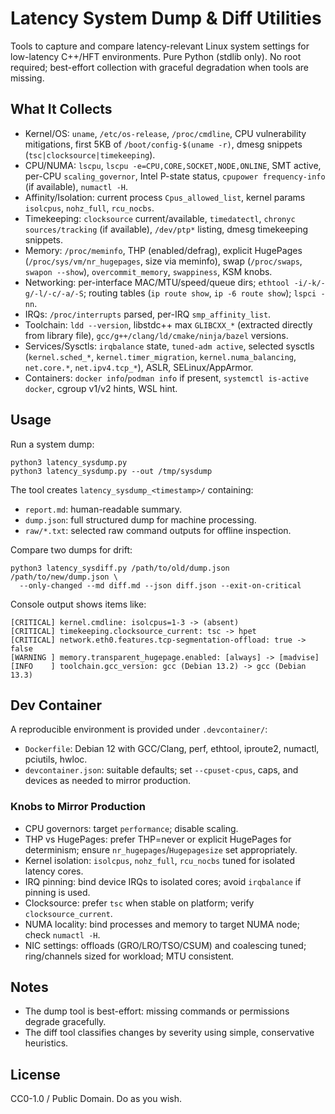 # Latency System Dump & Diff Utilities

Tools to capture and compare latency-relevant Linux system settings for low-latency C++/HFT environments. Pure Python (stdlib only). No root required; best-effort collection with graceful degradation when tools are missing.

## What It Collects
- Kernel/OS: `uname`, `/etc/os-release`, `/proc/cmdline`, CPU vulnerability mitigations, first 5KB of `/boot/config-$(uname -r)`, dmesg snippets (`tsc|clocksource|timekeeping`).
- CPU/NUMA: `lscpu`, `lscpu -e=CPU,CORE,SOCKET,NODE,ONLINE`, SMT active, per-CPU `scaling_governor`, Intel P-state status, `cpupower frequency-info` (if available), `numactl -H`.
- Affinity/Isolation: current process `Cpus_allowed_list`, kernel params `isolcpus`, `nohz_full`, `rcu_nocbs`.
- Timekeeping: `clocksource` current/available, `timedatectl`, `chronyc sources/tracking` (if available), `/dev/ptp*` listing, dmesg timekeeping snippets.
- Memory: `/proc/meminfo`, THP (enabled/defrag), explicit HugePages (`/proc/sys/vm/nr_hugepages`, size via meminfo), swap (`/proc/swaps`, `swapon --show`), `overcommit_memory`, `swappiness`, KSM knobs.
- Networking: per-interface MAC/MTU/speed/queue dirs; `ethtool -i/-k/-g/-l/-c/-a/-S`; routing tables (`ip route show`, `ip -6 route show`); `lspci -nn`.
- IRQs: `/proc/interrupts` parsed, per-IRQ `smp_affinity_list`.
- Toolchain: `ldd --version`, libstdc++ max `GLIBCXX_*` (extracted directly from library file), `gcc/g++/clang/ld/cmake/ninja/bazel` versions.
- Services/Sysctls: `irqbalance` state, `tuned-adm active`, selected sysctls (`kernel.sched_*`, `kernel.timer_migration`, `kernel.numa_balancing`, `net.core.*`, `net.ipv4.tcp_*`), ASLR, SELinux/AppArmor.
- Containers: `docker info`/`podman info` if present, `systemctl is-active docker`, cgroup v1/v2 hints, WSL hint.

## Usage
Run a system dump:

```
python3 latency_sysdump.py
python3 latency_sysdump.py --out /tmp/sysdump
```

The tool creates `latency_sysdump_<timestamp>/` containing:
- `report.md`: human-readable summary.
- `dump.json`: full structured dump for machine processing.
- `raw/*.txt`: selected raw command outputs for offline inspection.

Compare two dumps for drift:

```
python3 latency_sysdiff.py /path/to/old/dump.json /path/to/new/dump.json \
  --only-changed --md diff.md --json diff.json --exit-on-critical
```

Console output shows items like:
```
[CRITICAL] kernel.cmdline: isolcpus=1-3 -> (absent)
[CRITICAL] timekeeping.clocksource_current: tsc -> hpet
[CRITICAL] network.eth0.features.tcp-segmentation-offload: true -> false
[WARNING ] memory.transparent_hugepage.enabled: [always] -> [madvise]
[INFO    ] toolchain.gcc_version: gcc (Debian 13.2) -> gcc (Debian 13.3)
```

## Dev Container
A reproducible environment is provided under `.devcontainer/`:
- `Dockerfile`: Debian 12 with GCC/Clang, perf, ethtool, iproute2, numactl, pciutils, hwloc.
- `devcontainer.json`: suitable defaults; set `--cpuset-cpus`, caps, and devices as needed to mirror production.

### Knobs to Mirror Production
- CPU governors: target `performance`; disable scaling.
- THP vs HugePages: prefer THP=never or explicit HugePages for determinism; ensure `nr_hugepages`/`Hugepagesize` set appropriately.
- Kernel isolation: `isolcpus`, `nohz_full`, `rcu_nocbs` tuned for isolated latency cores.
- IRQ pinning: bind device IRQs to isolated cores; avoid `irqbalance` if pinning is used.
- Clocksource: prefer `tsc` when stable on platform; verify `clocksource_current`.
- NUMA locality: bind processes and memory to target NUMA node; check `numactl -H`.
- NIC settings: offloads (GRO/LRO/TSO/CSUM) and coalescing tuned; ring/channels sized for workload; MTU consistent.

## Notes
- The dump tool is best-effort: missing commands or permissions degrade gracefully.
- The diff tool classifies changes by severity using simple, conservative heuristics.

## License
CC0-1.0 / Public Domain. Do as you wish.

